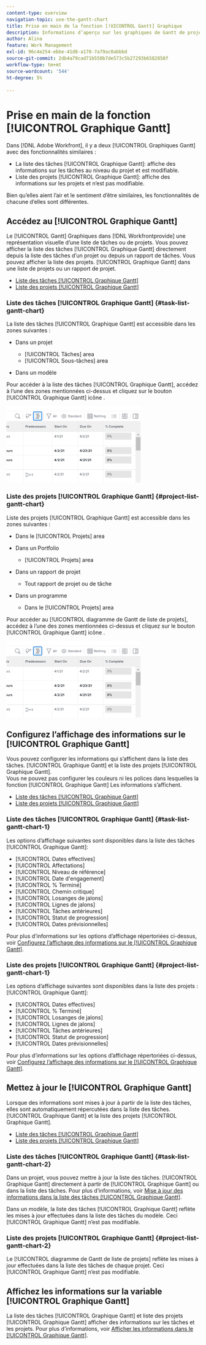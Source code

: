 ```yaml
---
content-type: overview
navigation-topic: use-the-gantt-chart
title: Prise en main de la fonction [!UICONTROL Gantt] Graphique
description: Informations d’aperçu sur les graphiques de Gantt de projet et de tâche dans Adobe Workfront.
author: Alina
feature: Work Management
exl-id: 96c4e254-ebbe-41d8-a178-7a79ac0abbbd
source-git-commit: 2db4a79cad71b550b7de573c5b27293b6582858f
workflow-type: tm+mt
source-wordcount: '544'
ht-degree: 5%

---
```


# Prise en main de la fonction [!UICONTROL Graphique Gantt]

Dans [!DNL Adobe Workfront], il y a deux [!UICONTROL Graphiques Gantt] avec des fonctionnalités similaires :

* La liste des tâches [!UICONTROL Graphique Gantt]: affiche des informations sur les tâches au niveau du projet et est modifiable.
* Liste des projets [!UICONTROL Graphique Gantt]: affiche des informations sur les projets et n’est pas modifiable.

Bien qu’elles aient l’air et le sentiment d’être similaires, les fonctionnalités de chacune d’elles sont différentes.

## Accédez au [!UICONTROL Graphique Gantt]

Le [!UICONTROL Gantt] Graphiques dans [!DNL Workfrontprovide] une représentation visuelle d’une liste de tâches ou de projets. Vous pouvez afficher la liste des tâches [!UICONTROL Graphique Gantt] directement depuis la liste des tâches d’un projet ou depuis un rapport de tâches. Vous pouvez afficher la liste des projets. [!UICONTROL Graphique Gantt] dans une liste de projets ou un rapport de projet.

* [Liste des tâches [!UICONTROL Graphique Gantt]](#task-list-gantt-chart)
* [Liste des projets [!UICONTROL Graphique Gantt]](#project-list-gantt-chart)

### Liste des tâches [!UICONTROL Graphique Gantt] {#task-list-gantt-chart}

La liste des tâches [!UICONTROL Graphique Gantt] est accessible dans les zones suivantes :

* Dans un projet

   * [!UICONTROL Tâches] area
   * [!UICONTROL Sous-tâches] area

* Dans un modèle

Pour accéder à la liste des tâches [!UICONTROL Graphique Gantt], accédez à l’une des zones mentionnées ci-dessus et cliquez sur le bouton [!UICONTROL Graphique Gantt] icône .

![](assets/qs-gantt-icon-on-task-list-highlighted-350x199.png)

### Liste des projets [!UICONTROL Graphique Gantt] {#project-list-gantt-chart}

Liste des projets [!UICONTROL Graphique Gantt] est accessible dans les zones suivantes :

* Dans le [!UICONTROL Projets] area
* Dans un Portfolio

   * [!UICONTROL Projets] area

* Dans un rapport de projet

   * Tout rapport de projet ou de tâche

* Dans un programme

   * Dans le [!UICONTROL Projets] area

Pour accéder au [!UICONTROL diagramme de Gantt de liste de projets], accédez à l’une des zones mentionnées ci-dessus et cliquez sur le bouton [!UICONTROL Graphique Gantt] icône .

![](assets/qs-gantt-icon-on-task-list-highlighted-350x199.png)

## Configurez l’affichage des informations sur le [!UICONTROL Graphique Gantt]

Vous pouvez configurer les informations qui s’affichent dans la liste des tâches. [!UICONTROL Graphique Gantt] et la liste des projets [!UICONTROL Graphique Gantt].\
Vous ne pouvez pas configurer les couleurs ni les polices dans lesquelles la fonction [!UICONTROL Graphique Gantt] Les informations s’affichent.

* [Liste des tâches [!UICONTROL Graphique Gantt]](#task-list-gantt-chart)
* [Liste des projets [!UICONTROL Graphique Gantt]](#project-list-gantt-chart)

### Liste des tâches [!UICONTROL Graphique Gantt] {#task-list-gantt-chart-1}

Les options d’affichage suivantes sont disponibles dans la liste des tâches [!UICONTROL Graphique Gantt]:

* [!UICONTROL Dates effectives]
* [!UICONTROL Affectations]
* [!UICONTROL Niveau de référence]
* [!UICONTROL Date d&#39;engagement]
* [!UICONTROL % Terminé]
* [!UICONTROL Chemin critique]
* [!UICONTROL Losanges de jalons]
* [!UICONTROL Lignes de jalons]
* [!UICONTROL Tâches antérieures]
* [!UICONTROL Statut de progression]
* [!UICONTROL Dates prévisionnelles]

Pour plus d’informations sur les options d’affichage répertoriées ci-dessus, voir [Configurez l’affichage des informations sur le [!UICONTROL Graphique Gantt]](../../../manage-work/gantt-chart/use-the-gantt-chart/configure-info-on-gantt-chart.md).

### Liste des projets [!UICONTROL Graphique Gantt] {#project-list-gantt-chart-1}

Les options d’affichage suivantes sont disponibles dans la liste des projets : [!UICONTROL Graphique Gantt]:

* [!UICONTROL Dates effectives]
* [!UICONTROL % Terminé]
* [!UICONTROL Losanges de jalons]
* [!UICONTROL Lignes de jalons]
* [!UICONTROL Tâches antérieures]
* [!UICONTROL Statut de progression]
* [!UICONTROL Dates prévisionnelles]

Pour plus d’informations sur les options d’affichage répertoriées ci-dessus, voir [Configurez l’affichage des informations sur le [!UICONTROL Graphique Gantt]](../../../manage-work/gantt-chart/use-the-gantt-chart/configure-info-on-gantt-chart.md).

## Mettez à jour le [!UICONTROL Graphique Gantt]

Lorsque des informations sont mises à jour à partir de la liste des tâches, elles sont automatiquement répercutées dans la liste des tâches. [!UICONTROL Graphique Gantt] et la liste des projets [!UICONTROL Graphique Gantt].

* [Liste des tâches [!UICONTROL Graphique Gantt]](#task-list-gantt-chart)
* [Liste des projets [!UICONTROL Graphique Gantt]](#project-list-gantt-chart)

### Liste des tâches [!UICONTROL Graphique Gantt] {#task-list-gantt-chart-2}

Dans un projet, vous pouvez mettre à jour la liste des tâches. [!UICONTROL Graphique Gantt] directement à partir de [!UICONTROL Graphique Gantt] ou dans la liste des tâches. Pour plus d’informations, voir [Mise à jour des informations dans la liste des tâches [!UICONTROL Graphique Gantt]](../../../manage-work/gantt-chart/use-the-gantt-chart/update-info-task-list-gantt.md).

Dans un modèle, la liste des tâches [!UICONTROL Graphique Gantt] reflète les mises à jour effectuées dans la liste des tâches du modèle. Ceci [!UICONTROL Graphique Gantt] n’est pas modifiable.

### Liste des projets [!UICONTROL Graphique Gantt] {#project-list-gantt-chart-2}

Le [!UICONTROL diagramme de Gantt de liste de projets] reflète les mises à jour effectuées dans la liste des tâches de chaque projet. Ceci [!UICONTROL Graphique Gantt] n’est pas modifiable.

## Affichez les informations sur la variable [!UICONTROL Graphique Gantt]

La liste des tâches [!UICONTROL Graphique Gantt] et liste des projets [!UICONTROL Graphique Gantt] afficher des informations sur les tâches et les projets. Pour plus d’informations, voir [Afficher les informations dans le [!UICONTROL Graphique Gantt]](../../../manage-work/gantt-chart/use-the-gantt-chart/view-info-in-gantt.md).
